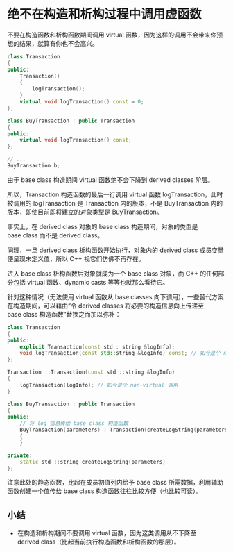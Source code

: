 # 绝不在构造和析构过程中调用虚函数

不要在构造函数和析构函数期间调用 virtual 函数，因为这样的调用不会带来你预想的结果，就算有你也不会高兴。

```cpp
class Transaction
{
public:
    Transaction()
    {
        logTransaction();
    }
    virtual void logTransaction() const = 0;
};

class BuyTransaction : public Transaction
{
public:
    virtual void logTransaction() const;
};

// ...
BuyTransaction b;
```

由于 base class 构造期间 virtual 函数绝不会下降到 derived classes 阶层。

所以，Transaction 构造函数的最后一行调用 virtual 函数 logTransaction，此时被调用的 logTransaction 是 Transaction 内的版本，不是 BuyTransaction 内的版本，即使目前即将建立的对象类型是 BuyTransaction。

事实上，在 derived class 对象的 base class 构造期间，对象的类型是 base class 而不是 derived class。

同理，一旦 derived class 析构函数开始执行，对象内的 derived class 成员变量便呈现未定义值，所以 C++ 视它们仿佛不再存在。

进入 base class 析构函数后对象就成为一个 base class 对象，而 C++ 的任何部分包括 virtual 函数、dynamic casts 等等也就那么看待它。

针对这种情况（无法使用 virtual 函数从 base classes 向下调用），一些替代方案在构造期间，可以藉由“令 derived classes 将必要的构造信息向上传递至 base class 构造函数”替换之而加以弥补：

```cpp
class Transaction
{
public:
    explicit Transaction(const std : string &logInfo);
    void logTransaction(const std::string &logInfo) const; // 如今是个 non-virtual 函数
};

Transaction ::Transaction(const std ::string &logInfo)
{
    logTransaction(logInfo); // 如今是个 non-virtual 调用
}

class BuyTransaction : public Transaction
{
public:
    // 将 log 信息传给 base class 构造函数
    BuyTransaction(parameters) : Transaction(createLogString(parameters))
    {
    }

private:
    static std ::string createLogString(parameters)
};
```

注意此处的静态函数，比起在成员初值列内给予 base class 所需数据，利用辅助函数创建一个值传给 base class 构造函数往往比较方便（也比较可读）。

## 小结

- 在构造和析构期间不要调用 virtual 函数，因为这类调用从不下降至 derived class（比起当前执行构造函数和析构函数的那层）。
